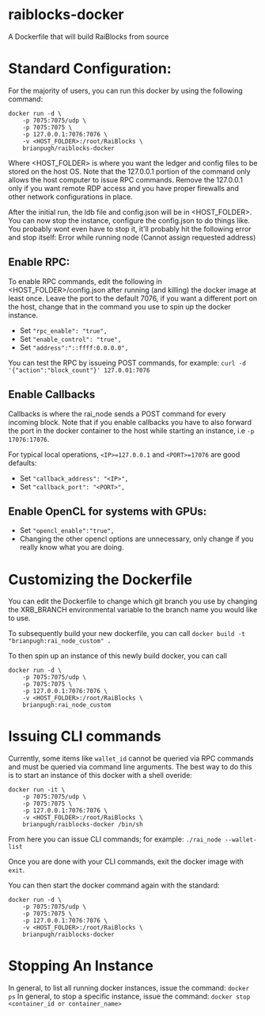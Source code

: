 # raiblocks-docker
A Dockerfile that will build RaiBlocks from source

# Standard Configuration:
For the majority of users, you can run this docker by using the following
command:
```
docker run -d \
    -p 7075:7075/udp \
    -p 7075:7075 \
    -p 127.0.0.1:7076:7076 \
    -v <HOST_FOLDER>:/root/RaiBlocks \
    brianpugh/raiblocks-docker
```

Where <HOST_FOLDER> is where you want the ledger and config files to be stored
on the host OS. Note that the 127.0.0.1 portion of the command only allows the
host computer to issue RPC commands. Remove the 127.0.0.1 only if you want
remote RDP access and you have proper firewalls and other network configurations
in place.

After the initial run, the ldb file and config.json will be in <HOST_FOLDER>.
You can now stop the instance, configure the config.json to do things like.
You probably wont even have to stop it, it'll probably hit the following error
and stop itself:
    Error while running node (Cannot assign requested address)

## Enable RPC:
To enable RPC commands, edit the following in <HOST_FOLDER>/config.json after
running (and killing) the docker image at least once. Leave the port to the
default 7076, if you want a different port on the host, change that in the
command you use to spin up the docker instance.
* Set ``"rpc_enable": "true",``
* Set ``"enable_control": "true",``
* Set ``"address":"::ffff:0.0.0.0",``

You can test the RPC by issueing POST commands, for example:
```curl -d '{"action":"block_count"}' 127.0.01:7076```

## Enable Callbacks
Callbacks is where the rai_node sends a POST command for every incoming block.
Note that if you enable callbacks you have to also forward the port in the
docker container to the host while starting an instance, i.e ``-p 17076:17076``.

For typical local operations, ``<IP>=127.0.0.1`` and ``<PORT>=17076`` are good defaults:
* Set ``"callback_address": "<IP>",``
* Set ``"callback_port": "<PORT>",``

## Enable OpenCL for systems with GPUs:
* Set ``"opencl_enable":"true",``
* Changing the other opencl options are unnecessary, only change if you really
know what you are doing.

# Customizing the Dockerfile
You can edit the Dockerfile to change which git branch you use by changing the
XRB_BRANCH environmental variable to the branch name you would like to use.

To subsequently build your new dockerfile, you can call
```docker build -t "brianpugh:rai_node_custom" .```

To then spin up an instance of this newly build docker, you can call
```
docker run -d \
    -p 7075:7075/udp \
    -p 7075:7075 \
    -p 127.0.0.1:7076:7076 \
    -v <HOST_FOLDER>:/root/RaiBlocks \
    brianpugh:rai_node_custom
```

# Issuing CLI commands
Currently, some items like ``wallet_id`` cannot be queried via RPC commands and
must be queried via command line arguments. The best way to do this is to start
an instance of this docker with a shell overide:
```
docker run -it \
    -p 7075:7075/udp \
    -p 7075:7075 \
    -p 127.0.0.1:7076:7076 \
    -v <HOST_FOLDER>:/root/RaiBlocks \
    brianpugh/raiblocks-docker /bin/sh
```
From here you can issue CLI commands; for example:
```./rai_node --wallet-list```

Once you are done with your CLI commands, exit the docker image with
``exit``.

You can then start the docker command again with the standard:
```
docker run -d \
    -p 7075:7075/udp \
    -p 7075:7075 \
    -p 127.0.0.1:7076:7076 \
    -v <HOST_FOLDER>:/root/RaiBlocks \
    brianpugh/raiblocks-docker
```

# Stopping An Instance
In general, to list all running docker instances, issue the command:
```docker ps```
In general, to stop a specific instance, issue the command:
```docker stop <container_id or container_name>```

